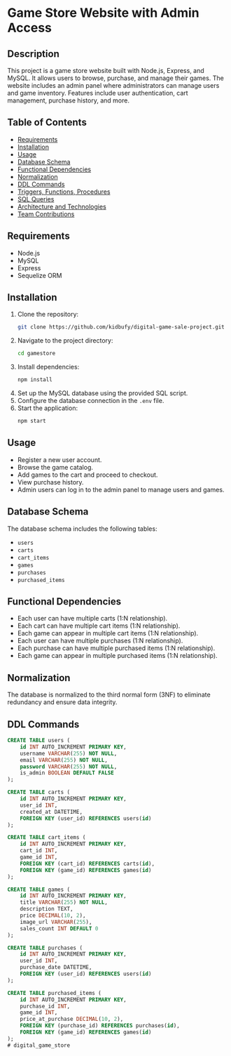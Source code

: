 # Game Store Website with Admin Access

## Description
This project is a game store website built with Node.js, Express, and MySQL. It allows users to browse, purchase, and manage their games. The website includes an admin panel where administrators can manage users and game inventory. Features include user authentication, cart management, purchase history, and more.

## Table of Contents
- [Requirements](#requirements)
- [Installation](#installation)
- [Usage](#usage)
- [Database Schema](#database-schema)
- [Functional Dependencies](#functional-dependencies)
- [Normalization](#normalization)
- [DDL Commands](#ddl-commands)
- [Triggers, Functions, Procedures](#triggers-functions-procedures)
- [SQL Queries](#sql-queries)
- [Architecture and Technologies](#architecture-and-technologies)
- [Team Contributions](#team-contributions)

## Requirements
- Node.js
- MySQL
- Express
- Sequelize ORM

## Installation
1. Clone the repository:
    ```bash
    git clone https://github.com/kidbufy/digital-game-sale-project.git
    ```
2. Navigate to the project directory:
    ```bash
    cd gamestore
    ```
3. Install dependencies:
    ```bash
    npm install
    ```
4. Set up the MySQL database using the provided SQL script.
5. Configure the database connection in the `.env` file.
6. Start the application:
    ```bash
    npm start
    ```

## Usage
- Register a new user account.
- Browse the game catalog.
- Add games to the cart and proceed to checkout.
- View purchase history.
- Admin users can log in to the admin panel to manage users and games.

## Database Schema
The database schema includes the following tables:
- `users`
- `carts`
- `cart_items`
- `games`
- `purchases`
- `purchased_items`

## Functional Dependencies
- Each user can have multiple carts (1:N relationship).
- Each cart can have multiple cart items (1:N relationship).
- Each game can appear in multiple cart items (1:N relationship).
- Each user can have multiple purchases (1:N relationship).
- Each purchase can have multiple purchased items (1:N relationship).
- Each game can appear in multiple purchased items (1:N relationship).

## Normalization
The database is normalized to the third normal form (3NF) to eliminate redundancy and ensure data integrity.

## DDL Commands
```sql
CREATE TABLE users (
    id INT AUTO_INCREMENT PRIMARY KEY,
    username VARCHAR(255) NOT NULL,
    email VARCHAR(255) NOT NULL,
    password VARCHAR(255) NOT NULL,
    is_admin BOOLEAN DEFAULT FALSE
);

CREATE TABLE carts (
    id INT AUTO_INCREMENT PRIMARY KEY,
    user_id INT,
    created_at DATETIME,
    FOREIGN KEY (user_id) REFERENCES users(id)
);

CREATE TABLE cart_items (
    id INT AUTO_INCREMENT PRIMARY KEY,
    cart_id INT,
    game_id INT,
    FOREIGN KEY (cart_id) REFERENCES carts(id),
    FOREIGN KEY (game_id) REFERENCES games(id)
);

CREATE TABLE games (
    id INT AUTO_INCREMENT PRIMARY KEY,
    title VARCHAR(255) NOT NULL,
    description TEXT,
    price DECIMAL(10, 2),
    image_url VARCHAR(255),
    sales_count INT DEFAULT 0
);

CREATE TABLE purchases (
    id INT AUTO_INCREMENT PRIMARY KEY,
    user_id INT,
    purchase_date DATETIME,
    FOREIGN KEY (user_id) REFERENCES users(id)
);

CREATE TABLE purchased_items (
    id INT AUTO_INCREMENT PRIMARY KEY,
    purchase_id INT,
    game_id INT,
    price_at_purchase DECIMAL(10, 2),
    FOREIGN KEY (purchase_id) REFERENCES purchases(id),
    FOREIGN KEY (game_id) REFERENCES games(id)
);
# digital_game_store
